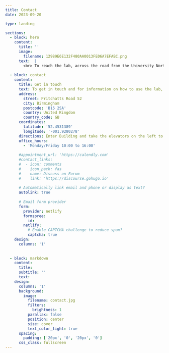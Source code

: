 ```yaml
---
title: Contact
date: 2023-09-20

type: landing

sections:
  - block: hero
    content:
      title: ''
      image:
        filename: 12989E6E132F480AA0013FE06A7EFABC.png
      text:  |
        <br> To reach the lab, across the road from the University North Gate, enter the Psychology building from the Pritchatts Road 52 parking lot. Looking at the Cafe 52, take the elevators on the left to the 4th floor. Exit the elevator on the left and follow the corridor.
     
  - block: contact
    content:
      title: Get in touch
      text: To get in touch and for information on how to use the lab, please fill in this form. You will be given access to the Lab CODA where you will find all details. The lab is located in the Gisbert Kapp building. Entrance is via Pritchatts Road 52. Visitor parking is possible at the nearby multi-storey North East car park.
      address:
        street: Pritchatts Road 52
        city: Birmingham
        postcode: 'B15 2SA'
        country: United Kingdom
        country_code: GB
      coordinates:
        latitude: '52.4531389'
        longitude: '-001.9280278'
      directions: Enter Building and take the elevators on the left to Floor 4
      office_hours:
        - 'Monday/Friday 10:00 to 16:00'
  
      #appointment_url: 'https://calendly.com'
      #contact_links:
      #  - icon: comments
      #    icon_pack: fas
      #    name: Discuss on Forum
      #    link: 'https://discourse.gohugo.io'
    
      # Automatically link email and phone or display as text?
      autolink: true
    
      # Email form provider
      form:
        provider: netlify
        formspree:
          id:
        netlify:
          # Enable CAPTCHA challenge to reduce spam?
          captcha: true
    design:
      columns: '1'
     
 
  - block: markdown
    content:
      title:
      subtitle: ''
      text:
    design:
      columns: '1'
      background:
        image: 
          filename: contact.jpg
          filters:
            brightness: 1
          parallax: false
          position: center
          size: cover
          text_color_light: true
      spacing:
        padding: ['20px', '0', '20px', '0']
      css_class: fullscreen
---
```

